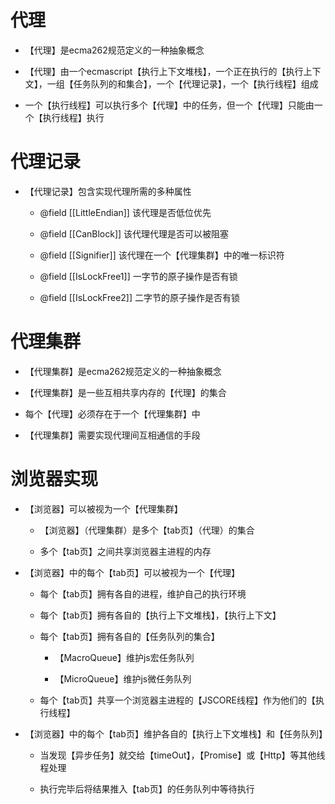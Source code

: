 # 代理
- 【代理】是ecma262规范定义的一种抽象概念

- 【代理】由一个ecmascript【执行上下文堆栈】，一个正在执行的【执行上下文】，一组【任务队列的和集合】，一个【代理记录】，一个【执行线程】组成

- 一个【执行线程】可以执行多个【代理】中的任务，但一个【代理】只能由一个【执行线程】执行

# 代理记录
- 【代理记录】包含实现代理所需的多种属性
    - @field [[LittleEndian]] 该代理是否低位优先

    - @field [[CanBlock]]     该代理代理是否可以被阻塞

    - @field [[Signifier]]    该代理在一个【代理集群】中的唯一标识符

    - @field [[IsLockFree1]]  一字节的原子操作是否有锁

    - @field [[IsLockFree2]]  二字节的原子操作是否有锁

# 代理集群
- 【代理集群】是ecma262规范定义的一种抽象概念

- 【代理集群】是一些互相共享内存的【代理】的集合

-  每个【代理】必须存在于一个【代理集群】中

- 【代理集群】需要实现代理间互相通信的手段

# 浏览器实现
- 【浏览器】可以被视为一个【代理集群】

    - 【浏览器】（代理集群）是多个【tab页】（代理）的集合
    
    - 多个【tab页】之间共享浏览器主进程的内存

- 【浏览器】中的每个【tab页】可以被视为一个【代理】

    - 每个【tab页】拥有各自的进程，维护自己的执行环境

    - 每个【tab页】拥有各自的【执行上下文堆栈】，【执行上下文】

    - 每个【tab页】拥有各自的【任务队列的集合】

        - 【MacroQueue】维护js宏任务队列

        - 【MicroQueue】维护js微任务队列

    - 每个【tab页】共享一个浏览器主进程的【JSCORE线程】作为他们的【执行线程】

- 【浏览器】中的每个【tab页】维护各自的【执行上下文堆栈】和【任务队列】

    - 当发现【异步任务】就交给【timeOut】，【Promise】或【Http】等其他线程处理
    
    - 执行完毕后将结果推入【tab页】的任务队列中等待执行
